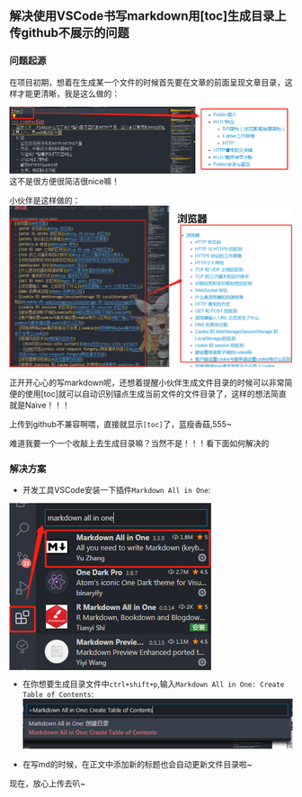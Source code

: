 ## 解决使用VSCode书写markdown用[toc]生成目录上传github不展示的问题

### 问题起源

在项目初期，想着在生成某一个文件的时候首先要在文章的前面呈现文章目录，这样才能更清晰，我是这么做的：

![toc生成文件目录](../images/Network/toc文件目录.png)
这不是很方便很简洁很nice嘛！

小伙伴是这样做的：
![插件形式生成文件目录](../images/Network/插件生成.png)

正开开心心的写markdown呢，还想着提醒小伙伴生成文件目录的时候可以非常简便的使用[toc]就可以自动识别锚点生成当前文件的文件目录了，这样的想法简直就是Naive！！！

上传到github不兼容啊喂，直接就显示`[toc]`了，蓝瘦香菇,555~

难道我要一个一个收敲上去生成目录嘛？当然不是！！！看下面如何解决的

### 解决方案

- 开发工具VSCode安装一下插件`Markdown All in One`:

<img src="../images/Network/md插件安装.png" title="md插件安装" alt="md插件安装" align="center">

- 在你想要生成目录文件中`ctrl+shift+p`,输入`Markdown All in One: Create Table of Contents`:
  ![使用插件生成目录](../images/Network/生成目录.png)

- 在写md的时候，在正文中添加新的标题也会自动更新文件目录啦~

现在，放心上传去叭~